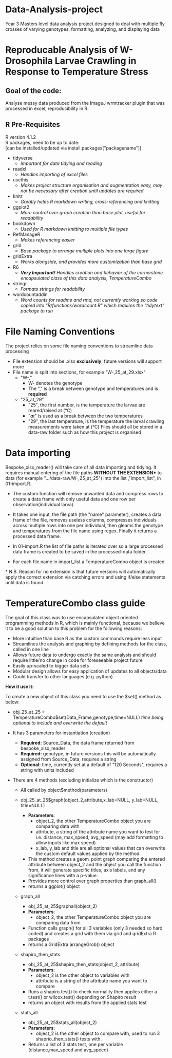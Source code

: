 # Data-Analysis-project
Year 3 Masters level data analysis project designed to deal with multiple fly crosses of varying genotypes, formatting, analyzing, and displaying data 

# Reproducable Analysis of W- Drosophila Larvae Crawling in Response to Temperature Stress

## Goal of the code:

  Analyse messy data produced from the ImageJ wrmtracker plugin that was processed in excel, reproducibility in R.

## R Pre-Requisites

R version 4.1.2  
R packages, need to be up to date:  
[can be installed/updated via install.packages("packagename")]  

* tidyverse
  + *Important for data tidying and reading*
* readxl
  + *Handles importing of excel files*
* usethis
  + *Makes project structure organisation and augmentation easy, may not be necessary after creation until updates are required*
* knitr
  + *Greatly helps R markdown writing, cross-referencing and knitting*
* ggplot2
  + *More control over graph creation than base plot, useful for readability*
* bookdown
  + *Used for R markdown knitting to multiple file types*
* RefManageR
  + *Makes referencing easier*
* grid
  + *Base package to arrange multiple plots into one large figure*
* gridExtra
  + *Works alongside, and provides more customization than base grid*
* R6
  + ***Very Important!*** *Handles creation and behavior of the cornerstone encapsulated class of this data analysis, TemperatureCombo*
* stringr
  + *Formats strings for readability*
* wordcountaddin
  + *Word counts for readme and rmd, not currently working so code copied into "R/functions/wordcount.R" which requires the "tidytext" package to run*

# File Naming Conventions

  The project relies on some file naming conventions to streamline data processing

* File extension should be .xlsx **exclusively**, future versions will support more
* File name is split into sections, for example "W-,25_at_29.xlsx"
  + "W-,"
    - W- denotes the genotype
    - The "," is a break between genotype and temperatures and is **required**
  + "25_at_29"
    - "25", the first number, is the temperature the larvae are reared/raised at (&deg;C)
    - "_at_" is used as a break between the two temperatures
    - "29", the last temperature, is the temperature the larval crawling measurements were taken at (&deg;C)
Files should all be stored in a data-raw folder such as how this project is organised
 
# Data importing

  Bespoke_xlsx_reader() will take care of all data importing and tidying. It requires manual entering of the file paths **WITHOUT THE EXTENSION\*** to data (for example ".../data-raw/W-,25_at_25") into the list ,"import_list", in 01-import.R.  
  
* The custom function will remove unwanted data and compress rows to create a data frame with only useful data and one row per observation(individual larva).   

* It takes one input, the file path (the "name" parameter), creates a data frame of the file, removes useless columns, compresses individuals across multiple rows into one per individual, then gleams the genotype and temperatures from the file name using regex. Finally it returns a processed data frame.  

* In 01-import.R the list of file paths is iterated over so a large processed data frame is created to be saved in the processed-data folder. 

* For each file name in import_list a TemperatureCombo object is created   

\* N.B. Reason for no extension is that future versions will automatically apply the correct extension via catching errors and using if/else statements until data is found  

# TemperatureCombo class guide

  The goal of this class was to use encapsulated object oriented programming methods in R, which is mainly functional, because we believe it to be a good solution to this problem for the following reasons:  

* More intuitive than base R as the custom commands require less input 
* Streamlines the analysis and graphing by defining methods for the class, called in one line
* Allows future data to undergo exactly the same analysis and should require little/no change in code for foreseeable project future
* Easily up-scaled to bigger data sets
* Modular design allows for easy application of updates to all objects/data
* Could transfer to other languages (e.g. python)

**How it use it:**

To create a new object of this class you need to use the $set() method as below:  

* obj_25_at_25 <- TemperatureCombo$set(Data_Frame,genotype,time=NULL) *time being optional to include and overwrite the default*

* It has 3 parameters for instantiation (creation)
  + **Required:** Source_Data, the data frame returned from bespoke_xlsx_reader 
  + **Required:** genotype, in future versions this will be automatically assigned from Source_Data, requires a string
  + **Optional:**  time, currently set at a default of "120 Seconds", requires a string with units included

* There are 4 methods (excluding initialize which is the constructor)
  + All called by object$method(parameters)
  + obj_25_at_25$graph(object_2,attribute,x_lab=NULL, y_lab=NULL, title=NULL)
    - **Parameters**:
      - object_2, the other TemperatureCombo object you are comparing data with
      - attribute, a string of the attribute name you want to test for i.e. distance, max_speed, avg_speed (may add formatting to allow inputs like max speed)
      - x_lab, y_lab and title are all optional values that can overwrite the custom default values applied by the method
    - This method creates a geom_point graph comparing the entered attribute between object_2 and the object you call the function from, it will generate specific titles, axis labels, and any significance lines with a p-value.
    - Provides more control over graph properties than graph_all()
    - returns a ggplot() object
    
  + graph_all
    - obj_25_at_25$graphall(object_2)
    - **Parameters**:
      - object_2, the other TemperatureCombo object you are comparing data from
    - Function calls graph() for all 3 variables (only 3 needed so hard coded) and creates a grid with them via grid and gridExtra R packages
    - returns a GridExtra arrangeGrob() object
  + shapiro_then_stats
    - obj_25_at_25$shapiro_then_stats(object_2, attribute)
    - **Parameters**:
      - object_2 is the other object to variables with
      - attribute is a string of the attribute name you want to compare
    - Runs a shapiro.test() to check normality then applies either a t.test() or wilcox.test() depending on Shapiro result
    - returns an object with results from the applied stats test
  + stats_all
    - obj_25_at_25$stats_all(object_2)
    - **Parameters**:
      - object_2 is the other object to compare with, used to run 3 shaprio_then_stats() tests with.
    - Returns a list of 3 stats test, one per variable (distance,max_speed and avg_speed)
    
